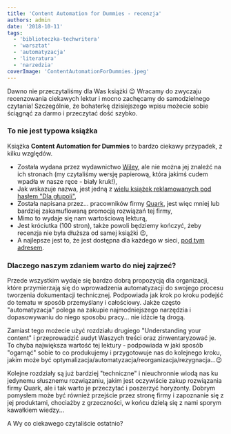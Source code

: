 ```yaml
---
title: 'Content Automation for Dummies - recenzja'
authors: admin
date: '2018-10-11'
tags:
  - 'biblioteczka-techwritera'
  - 'warsztat'
  - 'automatyzacja'
  - 'literatura'
  - 'narzedzia'
coverImage: 'ContentAutomationForDummies.jpeg'
---
```


Dawno nie przeczytaliśmy dla Was książki 😉 Wracamy do zwyczaju recenzowania
ciekawych lektur i mocno zachęcamy do samodzielnego czytania! Szczególnie, że
bohaterkę dzisiejszego wpisu możecie sobie ściągnąć za darmo i przeczytać dość
szybko.

<!--truncate-->

### To nie jest typowa książka

Książka **Content Automation for Dummies** to bardzo ciekawy przypadek, z kilku
względów.

- Została wydana przez wydawnictwo [Wiley](https://www.wiley.com/en-pl), ale nie
  można jej znaleźć na ich stronach (my czytaliśmy wersję papierową, która
  jakimś cudem wpadła w nasze ręce - biały kruk!),
- Jak wskazuje nazwa, jest jedną z
  [wielu książek reklamowanych pod hasłem "Dla głupoli"](https://www.dummies.com/),
- Została napisana przez... pracowników firmy [Quark](http://quark.com/), jest
  więc mniej lub bardziej zakamuflowaną promocją rozwiązań tej firmy,
- Mimo to wydaje się nam wartościową lekturą,
- Jest króciutka (100 stron), także powoli będziemy kończyć, żeby recenzja nie
  była dłuższa od samej książki 😉,
- A najlepsze jest to, że jest dostępna dla każdego w sieci,
  [pod tym adresem](http://content.quark.com/rs/405-HHT-522/images/Content%20Automation%20for%20Dummies.pdf?mkt_tok=eyJpIjoiT0RsbVpUVTJNemN6Wm1NeiIsInQiOiI0VitPbVZIUkd1aFhpYVV6SVh0VlFWKzZna09DYmQ5a2JSRFBGbmFSNGwyUThDWGdVYzByU09jelEzUDROcXZPSkZ0V0dkUE95aWh1cjhhYmE5WGNuNWNGWWxqUHRTdHh5d0VrZVwvaWNYRlJWeHlqMmlISklsQjhFYTFPUW5KWm8ifQ%3D%3D).

### Dlaczego naszym zdaniem warto do niej zajrzeć?

Przede wszystkim wydaje się bardzo dobrą propozycją dla organizacji, które
przymierzają się do wprowadzenia automatyzacji do swojego procesu tworzenia
dokumentacji technicznej. Podpowiada jak krok po kroku podejść do tematu w
sposób przemyślany i całościowy. Jakże często "automatyzacja" polega na zakupie
najmodniejszego narzędzia i dopasowywaniu do niego sposobu pracy... nie idźcie
tą drogą.

Zamiast tego możecie użyć rozdziału drugiego "Understanding your content" i
przeprowadzić audyt Waszych treści oraz zinwentaryzować je. To chyba największa
wartość tej lektury - podpowiada w jaki sposób "ogarnąć" sobie to co produkujemy
i przygotowuje nas do kolejnego kroku, jakim może być
optymalizacja/automatyzacja/reorganizacja/rezygnacja...😉

Kolejne rozdziały są już bardziej "techniczne" i nieuchronnie wiodą nas ku
jedynemu słusznemu rozwiązaniu, jakim jest oczywiście zakup rozwiązania firmy
Quark, ale i tak warto je przeczytać i poszerzyć horyzonty. Dobrym pomysłem może
być również przejście przez stronę firmy i zapoznanie się z jej produktami,
chociażby z grzeczności, w końcu dzielą się z nami sporym kawałkiem wiedzy...

A Wy co ciekawego czytaliście ostatnio?
